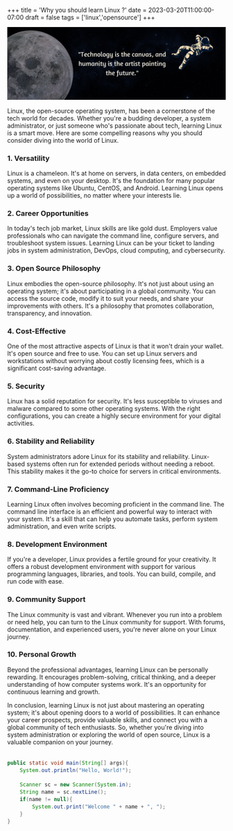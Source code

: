 +++
title = 'Why you should learn Linux ?'
date = 2023-03-20T11:00:00-07:00
draft = false
tags = ['linux','opensource']
+++

![Linux saying](linux.png)

Linux, the open-source operating system, has been a cornerstone of the tech world for decades. Whether you're a budding developer, a system administrator, or just someone who's passionate about tech, learning Linux is a smart move. Here are some compelling reasons why you should consider diving into the world of Linux.

### 1. Versatility

Linux is a chameleon. It's at home on servers, in data centers, on embedded systems, and even on your desktop. It's the foundation for many popular operating systems like Ubuntu, CentOS, and Android. Learning Linux opens up a world of possibilities, no matter where your interests lie.

### 2. Career Opportunities

In today's tech job market, Linux skills are like gold dust. Employers value professionals who can navigate the command line, configure servers, and troubleshoot system issues. Learning Linux can be your ticket to landing jobs in system administration, DevOps, cloud computing, and cybersecurity.

### 3. Open Source Philosophy

Linux embodies the open-source philosophy. It's not just about using an operating system; it's about participating in a global community. You can access the source code, modify it to suit your needs, and share your improvements with others. It's a philosophy that promotes collaboration, transparency, and innovation.

### 4. Cost-Effective

One of the most attractive aspects of Linux is that it won't drain your wallet. It's open source and free to use. You can set up Linux servers and workstations without worrying about costly licensing fees, which is a significant cost-saving advantage.

### 5. Security

Linux has a solid reputation for security. It's less susceptible to viruses and malware compared to some other operating systems. With the right configurations, you can create a highly secure environment for your digital activities.

### 6. Stability and Reliability

System administrators adore Linux for its stability and reliability. Linux-based systems often run for extended periods without needing a reboot. This stability makes it the go-to choice for servers in critical environments.

### 7. Command-Line Proficiency

Learning Linux often involves becoming proficient in the command line. The command line interface is an efficient and powerful way to interact with your system. It's a skill that can help you automate tasks, perform system administration, and even write scripts.

### 8. Development Environment

If you're a developer, Linux provides a fertile ground for your creativity. It offers a robust development environment with support for various programming languages, libraries, and tools. You can build, compile, and run code with ease.

### 9. Community Support

The Linux community is vast and vibrant. Whenever you run into a problem or need help, you can turn to the Linux community for support. With forums, documentation, and experienced users, you're never alone on your Linux journey.

### 10. Personal Growth

Beyond the professional advantages, learning Linux can be personally rewarding. It encourages problem-solving, critical thinking, and a deeper understanding of how computer systems work. It's an opportunity for continuous learning and growth.

In conclusion, learning Linux is not just about mastering an operating system; it's about opening doors to a world of possibilities. It can enhance your career prospects, provide valuable skills, and connect you with a global community of tech enthusiasts. So, whether you're diving into system administration or exploring the world of open source, Linux is a valuable companion on your journey.

```java

public static void main(String[] args){
    System.out.println("Hello, World!");

    Scanner sc = new Scanner(System.in);
    String name = sc.nextLine();
    if(name != null){
        System.out.print("Welcome " + name + ", ");
    }
}


```
